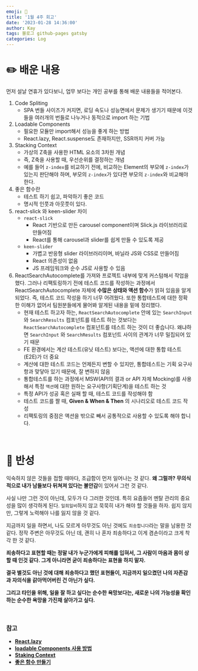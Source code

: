 ```yaml
---
emoji: 👋
title: '1월 4주 회고'
date: '2023-01-28 14:36:00'
author: Kay
tags: 블로그 github-pages gatsby
categories: Log
---
```


# ✏️ 배운 내용
먼저 설날 연휴가 있다보니, 업무 보다는 개인 공부를 통해 배운 내용들을 적어본다.
1. Code Spliting
   - SPA 번들 사이즈가 커지면, 로딩 속도나 성능면에서 문제가 생기기 때문에 이것들을 여러개의 번들로 나누거나 동적으로 import 하는 기법
2. Loadable Components
   - 필요한 모듈만 import해서 성능을 좋게 하는 방법
   - React.lazy, React.suspense도 존재하지만, SSR까지 커버 가능
3. Stacking Context
   - 가상의 Z축을 사용한 HTML 요소의 3차원 개념
   - 즉, Z축을 사용할 때, 우선순위를 결정하는 개념 
   - 예를 들어 `z-index`를 비교하기 전에, 비교하는 Element의 부모에 `z-index`가 있는지 판단해야 하며, 부모의 `z-index`가 있다면 부모의 `z-index`와 비교해야 한다.
4. 좋은 함수란
   - 테스트 하기 쉽고, 파악하기 좋은 코드
   - 명시적 인풋과 아웃풋이 있다.
5. react-slick 와 keen-slider 차이
   - `react-slick`
      - React 기반으로 만든 carousel component이며 Slick.js 라이브러리로 만들어짐
      - React를 통해 carousel과 slider를 쉽게 만들 수 있도록 제공
   - `keen-slider`
      - 가볍고 반응형 slider 라이브러리이며, 바닐라 JS와 CSS로 만들어짐
      - React 의존성이 없음
      - JS 프레임워크와 순수 JS로 사용할 수 있음
6. ReactSearchAutocomplete를 가져와 프로젝트 내부에 맞게 커스텀해서 작업을 했다. 그러나 리팩토링하기 전에 테스트 코드를 작성하는 과정에서 ReactSearchAutocomplete 자체에 <b>수많은 상태와 액션 함수</b>가 얽혀 있음을 알게 되었다. 즉, 테스트 코드 작성을 하기 너무 어려웠다. 또한 통합테스트에 대한 정확한 이해가 없어서 팀원분들에게 물어봐 알게된 내용을 밑에 정리했다.
   - 현재 테스트 하고자 하는, `ReactSearchAutocomplete` 안에 있는 `SearchInput` 와 `SearchResults` 컴포넌트를 테스트 하는 것보다는 `ReactSearchAutocomplete` 컴포넌트를 테스트 하는 것이 더 좋습니다. 왜냐하면 `SearchInput` 와 `SearchResults` 컴포넌트 사이의 관계가 너무 밀집되어 있기 때문
   - FE 환경에서는 계산 테스트(유닛 테스트) 보다는, 액션에 대한 통합 테스트(E2E)가 더 중요
   - 계산에 대한 테스트 코드는 언제든지 변할 수 있지만, 통합테스트는 기획 요구사항과 맞닿아 있기 때문에, 잘 변하지 않음
   - 통합테스트를 하는 과정에서 MSW(API의 결과 or API 자체 Mocking)를 사용해서 특정 `액션`에 대한 원하는 요구사항(기획단계)을 테스트 하는 것
   - 특정 API가 성공 혹은 실패 할 때, 테스트 코드를 작성해야 함
   - 테스트 코드를 짤 때, <b>Given & When & Then</b> 의 시나리오로 테스트 코드 작성
   - 리팩토링의 중점은 액션을 밖으로 빼서 공통적으로 사용할 수 있도록 해야 합니다.

<br>

# 🤔 반성
익숙하지 않은 것들을 접할 때마다, 조급함이 먼저 일어나는 것 같다. <b>왜 그럴까? 무의식적으로 내가 남들보다 뒤쳐져 있다는 불안감</b>이 있어서 그런 것 같다.

사실 나만 그런 것이 아닌데, 모두가 다 그러한 것인데. 특히 요즘들어 멘탈 관리의 중요성을 많이 생각하게 된다. `일희일비`하지 않고 묵묵히 내가 해야 할 것들을 하자.
쉽지 않지만, 그렇게 노력해야 나를 잃지 않을 것 겉다. 

지금까지 일을 하면서, 나도 모르게 아무것도 아닌 것에도 `죄송합니다`라는 말을 남용한 것 같다. 정작 주변은 아무것도 아닌 데, 괜히 나 혼자 죄송하다고 이게 겸손이라고 크게 착각 한 것 같다.

<b>죄송하다고 표현할 때<b/>는 정말 내가 누군가에게 피해를 입혀서, 그 사람이 마음과 몸이 상할 때 인것 같다. 그게 아니라면 굳이 죄송하다는 표현을 하지 말자.

결국 별것도 아닌 것에 대해 죄송하다고 했던 표현들이, 지금까지 일으켰던 나의 자존감과 자의식을 갉아먹어버린 건 아닌가 싶다.

그리고 타인을 위해, <b>일을 잘 하고 싶다</b>는 순수한 욕망보다는, 새로운 나의 가능성을 확인하는 순수한 욕망을 가진채 살아가고 싶다.

<br>

### 참고
- [React.lazy](https://reactjs.org/docs/code-splitting.html#reactlazy)
- [loadable Components 사용 방법](https://medium.com/greendatakr/loadable-components-881e936aa8fa)
- [Staking Context](https://developer.mozilla.org/ko/docs/Web/CSS/CSS_Positioning/Understanding_z_index/The_stacking_context)
- [좋은 함수 만들기](https://jojoldu.tistory.com/697)

```toc
```

